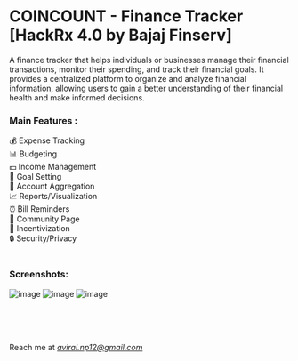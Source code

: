 <h1>COINCOUNT - Finance Tracker [HackRx 4.0 by Bajaj Finserv]</h1>

A finance tracker  that helps individuals or businesses manage their financial transactions, monitor their spending, and track their financial goals. It provides a centralized platform to organize and analyze financial information, allowing users to gain a better understanding of their financial health and make informed decisions.
<br>

<h3> Main Features : </h3>
💰 Expense Tracking<br>
📊 Budgeting<br>
💵 Income Management<br>
🎯 Goal Setting<br>
🏦 Account Aggregation<br>
📈 Reports/Visualization<br>
⏰ Bill Reminders<br>
🤝 Community Page<br>
🎁 Incentivization<br>
🔒 Security/Privacy<br>
<br>

<h3>Screenshots:</h3>

![image](https://github.com/Naman73598/HackRx-4.0-Coincount/assets/78019442/c42b925e-b029-4880-b4f3-af2383e7a7c2)
![image](https://github.com/Naman73598/HackRx-4.0-Coincount/assets/78019442/b057dd25-9185-42d6-8cba-358b5d141ebd)
![image](https://github.com/Naman73598/HackRx-4.0-Coincount/assets/78019442/1acf3624-8372-437a-8fa1-5d08b6fbb931)

<br>
<br>
&emsp;&emsp;&emsp; 

Reach me at <i>aviral.np12@gmail.com</i>

